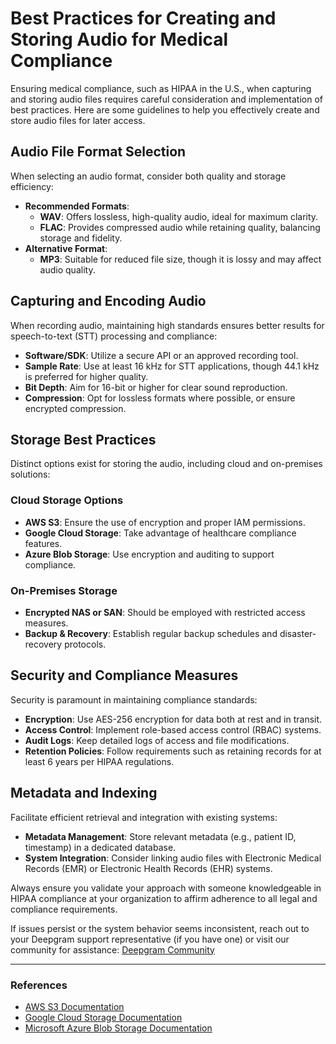 # Best Practices for Creating and Storing Audio for Medical Compliance

Ensuring medical compliance, such as HIPAA in the U.S., when capturing and storing audio files requires careful consideration and implementation of best practices. Here are some guidelines to help you effectively create and store audio files for later access.

## Audio File Format Selection
When selecting an audio format, consider both quality and storage efficiency:

- **Recommended Formats**: 
  - **WAV**: Offers lossless, high-quality audio, ideal for maximum clarity.
  - **FLAC**: Provides compressed audio while retaining quality, balancing storage and fidelity.
- **Alternative Format**: 
  - **MP3**: Suitable for reduced file size, though it is lossy and may affect audio quality.

## Capturing and Encoding Audio
When recording audio, maintaining high standards ensures better results for speech-to-text (STT) processing and compliance:

- **Software/SDK**: Utilize a secure API or an approved recording tool.
- **Sample Rate**: Use at least 16 kHz for STT applications, though 44.1 kHz is preferred for higher quality.
- **Bit Depth**: Aim for 16-bit or higher for clear sound reproduction.
- **Compression**: Opt for lossless formats where possible, or ensure encrypted compression.

## Storage Best Practices
Distinct options exist for storing the audio, including cloud and on-premises solutions:

### Cloud Storage Options
- **AWS S3**: Ensure the use of encryption and proper IAM permissions.
- **Google Cloud Storage**: Take advantage of healthcare compliance features.
- **Azure Blob Storage**: Use encryption and auditing to support compliance.

### On-Premises Storage
- **Encrypted NAS or SAN**: Should be employed with restricted access measures.
- **Backup & Recovery**: Establish regular backup schedules and disaster-recovery protocols.

## Security and Compliance Measures
Security is paramount in maintaining compliance standards:

- **Encryption**: Use AES-256 encryption for data both at rest and in transit.
- **Access Control**: Implement role-based access control (RBAC) systems.
- **Audit Logs**: Keep detailed logs of access and file modifications.
- **Retention Policies**: Follow requirements such as retaining records for at least 6 years per HIPAA regulations.

## Metadata and Indexing
Facilitate efficient retrieval and integration with existing systems:

- **Metadata Management**: Store relevant metadata (e.g., patient ID, timestamp) in a dedicated database.
- **System Integration**: Consider linking audio files with Electronic Medical Records (EMR) or Electronic Health Records (EHR) systems.

Always ensure you validate your approach with someone knowledgeable in HIPAA compliance at your organization to affirm adherence to all legal and compliance requirements.

If issues persist or the system behavior seems inconsistent, reach out to your Deepgram support representative (if you have one) or visit our community for assistance: [Deepgram Community](https://discord.gg/deepgram)

---

### References
- [AWS S3 Documentation](https://aws.amazon.com/s3/documentation/)
- [Google Cloud Storage Documentation](https://cloud.google.com/storage/docs)
- [Microsoft Azure Blob Storage Documentation](https://docs.microsoft.com/en-us/azure/storage/blobs/)